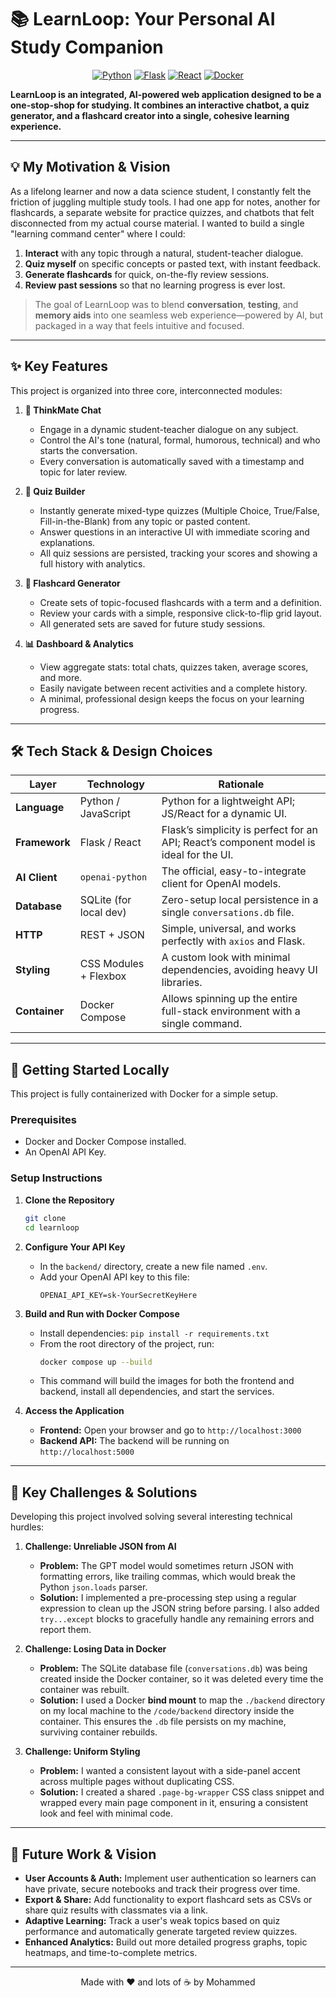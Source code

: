 # 📚 LearnLoop: Your Personal AI Study Companion

<div align="center">

[![Python](https://img.shields.io/badge/Python-3.11-3776AB?style=for-the-badge&logo=python)](https://www.python.org/)
[![Flask](https://img.shields.io/badge/Flask-2.2-000000?style=for-the-badge&logo=flask)](https://flask.palletsprojects.com/)
[![React](https://img.shields.io/badge/React-18-61DAFB?style=for-the-badge&logo=react)](https://reactjs.org/)
[![Docker](https://img.shields.io/badge/Docker-🐳-2496ED?style=for-the-badge&logo=docker)](https://www.docker.com/)

</div>

**LearnLoop is an integrated, AI-powered web application designed to be a one-stop-shop for studying. It combines an interactive chatbot, a quiz generator, and a flashcard creator into a single, cohesive learning experience.**

---

## 💡 My Motivation & Vision

As a lifelong learner and now a data science student, I constantly felt the friction of juggling multiple study tools. I had one app for notes, another for flashcards, a separate website for practice quizzes, and chatbots that felt disconnected from my actual course material. I wanted to build a single "learning command center" where I could:

1.  **Interact** with any topic through a natural, student-teacher dialogue.
2.  **Quiz myself** on specific concepts or pasted text, with instant feedback.
3.  **Generate flashcards** for quick, on-the-fly review sessions.
4.  **Review past sessions** so that no learning progress is ever lost.

> The goal of LearnLoop was to blend **conversation**, **testing**, and **memory aids** into one seamless web experience—powered by AI, but packaged in a way that feels intuitive and focused.

---

## ✨ Key Features

This project is organized into three core, interconnected modules:

1.  **🧠 ThinkMate Chat**
    -   Engage in a dynamic student-teacher dialogue on any subject.
    -   Control the AI's tone (natural, formal, humorous, technical) and who starts the conversation.
    -   Every conversation is automatically saved with a timestamp and topic for later review.

2.  **📝 Quiz Builder**
    -   Instantly generate mixed-type quizzes (Multiple Choice, True/False, Fill-in-the-Blank) from any topic or pasted content.
    -   Answer questions in an interactive UI with immediate scoring and explanations.
    -   All quiz sessions are persisted, tracking your scores and showing a full history with analytics.

3.  **📇 Flashcard Generator**
    -   Create sets of topic-focused flashcards with a term and a definition.
    -   Review your cards with a simple, responsive click-to-flip grid layout.
    -   All generated sets are saved for future study sessions.

4.  **📊 Dashboard & Analytics**
    -   View aggregate stats: total chats, quizzes taken, average scores, and more.
    -   Easily navigate between recent activities and a complete history.
    -   A minimal, professional design keeps the focus on your learning progress.

---

## 🛠️ Tech Stack & Design Choices

| Layer       | Technology              | Rationale                                                    |
| ----------- | ----------------------- | ------------------------------------------------------------ |
| **Language** | Python / JavaScript     | Python for a lightweight API; JS/React for a dynamic UI.       |
| **Framework** | Flask / React           | Flask’s simplicity is perfect for an API; React’s component model is ideal for the UI. |
| **AI Client** | `openai-python`         | The official, easy-to-integrate client for OpenAI models.      |
| **Database** | SQLite (for local dev)  | Zero-setup local persistence in a single `conversations.db` file. |
| **HTTP** | REST + JSON             | Simple, universal, and works perfectly with `axios` and Flask. |
| **Styling** | CSS Modules + Flexbox   | A custom look with minimal dependencies, avoiding heavy UI libraries. |
| **Container** | Docker Compose          | Allows spinning up the entire full-stack environment with a single command. |

---

## 🚀 Getting Started Locally

This project is fully containerized with Docker for a simple setup.

### Prerequisites

-   Docker and Docker Compose installed.
-   An OpenAI API Key.

### Setup Instructions

1.  **Clone the Repository**
    ```bash
    git clone
    cd learnloop
    ```
2.  **Configure Your API Key**
    -   In the `backend/` directory, create a new file named `.env`.
    -   Add your OpenAI API key to this file:
        ```
        OPENAI_API_KEY=sk-YourSecretKeyHere
        ```
3.  **Build and Run with Docker Compose**
    -   Install dependencies: `pip install -r requirements.txt`
    -   From the root directory of the project, run:
        ```bash
        docker compose up --build
        ```
    -   This command will build the images for both the frontend and backend, install all dependencies, and start the services.

5.  **Access the Application**
    -   **Frontend:** Open your browser and go to `http://localhost:3000`
    -   **Backend API:** The backend will be running on `http://localhost:5000`

---

## 🧗 Key Challenges & Solutions

Developing this project involved solving several interesting technical hurdles:

1.  **Challenge: Unreliable JSON from AI**
    -   **Problem:** The GPT model would sometimes return JSON with formatting errors, like trailing commas, which would break the Python `json.loads` parser.
    -   **Solution:** I implemented a pre-processing step using a regular expression to clean up the JSON string before parsing. I also added `try...except` blocks to gracefully handle any remaining errors and report them.

2.  **Challenge: Losing Data in Docker**
    -   **Problem:** The SQLite database file (`conversations.db`) was being created inside the Docker container, so it was deleted every time the container was rebuilt.
    -   **Solution:** I used a Docker **bind mount** to map the `./backend` directory on my local machine to the `/code/backend` directory inside the container. This ensures the `.db` file persists on my machine, surviving container rebuilds.

3.  **Challenge: Uniform Styling**
    -   **Problem:** I wanted a consistent layout with a side-panel accent across multiple pages without duplicating CSS.
    -   **Solution:** I created a shared `.page-bg-wrapper` CSS class snippet and wrapped every main page component in it, ensuring a consistent look and feel with minimal code.

---

## 🎯 Future Work & Vision

-   **User Accounts & Auth:** Implement user authentication so learners can have private, secure notebooks and track their progress over time.
-   **Export & Share:** Add functionality to export flashcard sets as CSVs or share quiz results with classmates via a link.
-   **Adaptive Learning:** Track a user's weak topics based on quiz performance and automatically generate targeted review quizzes.
-   **Enhanced Analytics:** Build out more detailed progress graphs, topic heatmaps, and time-to-complete metrics.

---
<div align="center">
Made with ❤️ and lots of ☕ by Mohammed
</div>

